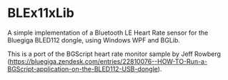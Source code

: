 BLEx11xLib
==========

A simple implementation of a Bluetooth LE Heart Rate sensor for the Bluegiga BLED112 dongle, using Windows WPF and BGLib.


This is a port of the BGScript heart rate monitor sample by Jeff Rowberg (https://bluegiga.zendesk.com/entries/22810076--HOW-TO-Run-a-BGScript-application-on-the-BLED112-USB-dongle). 
